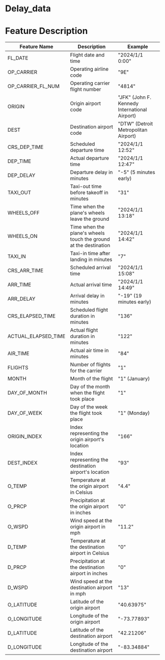 # Delay_data
# Feature Description
| Feature Name        | Description                                                                 | Example                                    |
|---------------------|-----------------------------------------------------------------------------|--------------------------------------------|
| FL_DATE             | Flight date and time                                                         | "2024/1/1 0:00"                           |
| OP_CARRIER          | Operating airline code                                                       | "9E"                                       |
| OP_CARRIER_FL_NUM   | Operating carrier flight number                                              | "4814"                                     |
| ORIGIN              | Origin airport code                                                          | "JFK" (John F. Kennedy International Airport) |
| DEST                | Destination airport code                                                     | "DTW" (Detroit Metropolitan Airport)       |
| CRS_DEP_TIME        | Scheduled departure time                                                     | "2024/1/1 12:52"                           |
| DEP_TIME            | Actual departure time                                                       | "2024/1/1 12:47"                           |
| DEP_DELAY           | Departure delay in minutes                                                   | "-5" (5 minutes early)                     |
| TAXI_OUT            | Taxi-out time before takeoff in minutes                                      | "31"                                       |
| WHEELS_OFF          | Time when the plane's wheels leave the ground                                | "2024/1/1 13:18"                           |
| WHEELS_ON           | Time when the plane's wheels touch the ground at the destination              | "2024/1/1 14:42"                           |
| TAXI_IN             | Taxi-in time after landing in minutes                                        | "7"                                        |
| CRS_ARR_TIME        | Scheduled arrival time                                                       | "2024/1/1 15:08"                           |
| ARR_TIME            | Actual arrival time                                                         | "2024/1/1 14:49"                           |
| ARR_DELAY           | Arrival delay in minutes                                                     | "-19" (19 minutes early)                   |
| CRS_ELAPSED_TIME    | Scheduled flight duration in minutes                                         | "136"                                      |
| ACTUAL_ELAPSED_TIME | Actual flight duration in minutes                                            | "122"                                      |
| AIR_TIME            | Actual air time in minutes                                                   | "84"                                       |
| FLIGHTS             | Number of flights for the carrier                                            | "1"                                        |
| MONTH               | Month of the flight                                                           | "1" (January)                              |
| DAY_OF_MONTH        | Day of the month when the flight took place                                 | "1"                                        |
| DAY_OF_WEEK         | Day of the week the flight took place                                        | "1" (Monday)                               |
| ORIGIN_INDEX        | Index representing the origin airport's location                             | "166"                                      |
| DEST_INDEX          | Index representing the destination airport's location                        | "93"                                       |
| O_TEMP              | Temperature at the origin airport in Celsius                                 | "4.4"                                      |
| O_PRCP              | Precipitation at the origin airport in inches                                | "0"                                        |
| O_WSPD              | Wind speed at the origin airport in mph                                      | "11.2"                                     |
| D_TEMP              | Temperature at the destination airport in Celsius                            | "0"                                        |
| D_PRCP              | Precipitation at the destination airport in inches                           | "0"                                        |
| D_WSPD              | Wind speed at the destination airport in mph                                 | "13"                                       |
| O_LATITUDE          | Latitude of the origin airport                                               | "40.63975"                                 |
| O_LONGITUDE         | Longitude of the origin airport                                              | "-73.77893"                                |
| D_LATITUDE          | Latitude of the destination airport                                          | "42.21206"                                 |
| D_LONGITUDE         | Longitude of the destination airport                                         | "-83.34884"                                |
